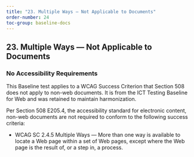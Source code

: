 ```yaml
---
title: "23. Multiple Ways — Not Applicable to Documents"
order-number: 24
toc-group: baseline-docs
---
```


## 23. Multiple Ways — Not Applicable to Documents

### No Accessibility Requirements

This Baseline test applies to a WCAG Success Criterion that Section 508 does not apply to non-web documents. It is from the ICT Testing Baseline for Web and was retained to maintain harmonization.

Per Section 508 E205.4, the accessibility standard for electronic content, non-web documents are not required to conform to the following success criteria:

-   WCAG SC 2.4.5 Multiple Ways — More than one way is available to locate a Web page within a set of Web pages, except where the Web page is the result of, or a step in, a process.
